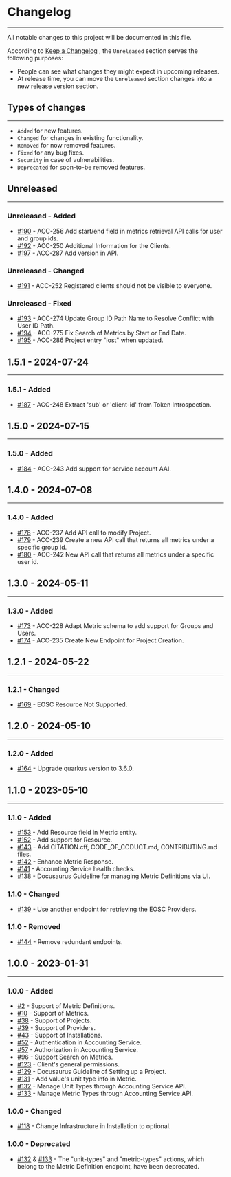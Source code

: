 # Changelog

---

All notable changes to this project will be documented in this file.

According to [Keep a Changelog](https://keepachangelog.com/en/1.0.0/) , the
`Unreleased` section serves the following purposes:

- People can see what changes they might expect in upcoming releases.
- At release time, you can move the `Unreleased` section changes into a new
  release version section.

## Types of changes

---

- `Added` for new features.
- `Changed` for changes in existing functionality.
- `Removed` for now removed features.
- `Fixed` for any bug fixes.
- `Security` in case of vulnerabilities.
- `Deprecated` for soon-to-be removed features.

## Unreleased

---

### Unreleased - Added

- [#190](https://github.com/ARGOeu/argo-accounting/pull/190) - ACC-256 Add
  start/end field in metrics retrieval API calls for user and group ids.
- [#192](https://github.com/ARGOeu/argo-accounting/pull/192) - ACC-250
  Additional Information for the Clients.
- [#197](https://github.com/ARGOeu/argo-accounting/pull/197) - ACC-287 Add
  version in API.

### Unreleased - Changed

- [#191](https://github.com/ARGOeu/argo-accounting/pull/191) - ACC-252
  Registered clients should not be visible to everyone.

### Unreleased - Fixed

- [#193](https://github.com/ARGOeu/argo-accounting/pull/193) - ACC-274 Update
  Group ID Path Name to Resolve Conflict with User ID Path.
- [#194](https://github.com/ARGOeu/argo-accounting/pull/194) - ACC-275 Fix
  Search of Metrics by Start or End Date.
- [#195](https://github.com/ARGOeu/argo-accounting/pull/195) - ACC-286 Project
  entry "lost" when updated.

## 1.5.1 - 2024-07-24

---

### 1.5.1 - Added

- [#187](https://github.com/ARGOeu/argo-accounting/pull/187) - ACC-248 Extract
  'sub' or 'client-id' from Token Introspection.

## 1.5.0 - 2024-07-15

---

### 1.5.0 - Added

- [#184](https://github.com/ARGOeu/argo-accounting/pull/184) - ACC-243 Add
  support for service account AAI.

## 1.4.0 - 2024-07-08

---

### 1.4.0 - Added

- [#178](https://github.com/ARGOeu/argo-accounting/pull/178) - ACC-237 Add API
  call to modify Project.
- [#179](https://github.com/ARGOeu/argo-accounting/pull/179) - ACC-239 Create a
  new API call that returns all metrics under a specific group id.
- [#180](https://github.com/ARGOeu/argo-accounting/pull/180) - ACC-242 New API
  call that returns all metrics under a specific user id.

## 1.3.0 - 2024-05-11

---

### 1.3.0 - Added

- [#173](https://github.com/ARGOeu/argo-accounting/pull/173) - ACC-228 Adapt
  Metric schema to add support for Groups and Users.
- [#174](https://github.com/ARGOeu/argo-accounting/pull/174) - ACC-235 Create
  New Endpoint for Project Creation.

## 1.2.1 - 2024-05-22

---

### 1.2.1 - Changed

- [#169](https://github.com/ARGOeu/argo-accounting/pull/169) - EOSC Resource Not
  Supported.

## 1.2.0 - 2024-05-10

---

### 1.2.0 - Added

- [#164](https://github.com/ARGOeu/argo-accounting/pull/164) - Upgrade quarkus
  version to 3.6.0.

## 1.1.0 - 2023-05-10

---

### 1.1.0 - Added

- [#153](https://github.com/ARGOeu/argo-accounting/pull/153) - Add Resource
  field in Metric entity.
- [#152](https://github.com/ARGOeu/argo-accounting/pull/152) - Add support for
  Resource.
- [#143](https://github.com/ARGOeu/argo-accounting/pull/143) - Add CITATION.cff,
  CODE_OF_CODUCT.md, CONTRIBUTING.md files.
- [#142](https://github.com/ARGOeu/argo-accounting/pull/142) - Enhance Metric
  Response.
- [#141](https://github.com/ARGOeu/argo-accounting/pull/141) - Accounting
  Service health checks.
- [#138](https://github.com/ARGOeu/argo-accounting/pull/138) - Docusaurus
  Guideline for managing Metric Definitions via UI.

### 1.1.0 - Changed

- [#139](https://github.com/ARGOeu/argo-accounting/pull/139) - Use another
  endpoint for retrieving the EOSC Providers.

### 1.1.0 - Removed

- [#144](https://github.com/ARGOeu/argo-accounting/pull/144) - Remove redundant
  endpoints.

## 1.0.0 - 2023-01-31

---

### 1.0.0 - Added

- [#2](https://github.com/ARGOeu/argo-accounting/pull/2) - Support of Metric
  Definitions.
- [#10](https://github.com/ARGOeu/argo-accounting/pull/10) - Support of Metrics.
- [#38](https://github.com/ARGOeu/argo-accounting/pull/38) - Support of
  Projects.
- [#39](https://github.com/ARGOeu/argo-accounting/pull/39) - Support of
  Providers.
- [#43](https://github.com/ARGOeu/argo-accounting/pull/43) - Support of
  Installations.
- [#52](https://github.com/ARGOeu/argo-accounting/pull/52) - Authentication in
  Accounting Service.
- [#57](https://github.com/ARGOeu/argo-accounting/pull/57) - Authorization in
  Accounting Service.
- [#96](https://github.com/ARGOeu/argo-accounting/pull/96) - Support Search on
  Metrics.
- [#123](https://github.com/ARGOeu/argo-accounting/pull/123) - Client's general
  permissions.
- [#129](https://github.com/ARGOeu/argo-accounting/pull/129) - Docusaurus
  Guideline of Setting up a Project.
- [#131](https://github.com/ARGOeu/argo-accounting/pull/131) - Add value's unit
  type info in Metric.
- [#132](https://github.com/ARGOeu/argo-accounting/pull/132) - Manage Unit Types
  through Accounting Service API.
- [#133](https://github.com/ARGOeu/argo-accounting/pull/133) - Manage Metric
  Types through Accounting Service API.

### 1.0.0 - Changed

- [#118](https://github.com/ARGOeu/argo-accounting/pull/118) - Change
  Infrastructure in Installation to optional.

### 1.0.0 - Deprecated

- [#132](https://github.com/ARGOeu/argo-accounting/pull/132) &
  [#133](https://github.com/ARGOeu/argo-accounting/pull/133) - The "unit-types"
  and "metric-types" actions, which belong to the Metric Definition endpoint,
  have been deprecated.
